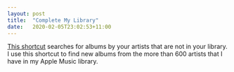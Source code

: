 ```yaml
---
layout: post
title:  "Complete My Library"
date:   2020-02-05T23:02:53+11:00
---
```


[This shortcut][] searches for albums by your artists that are not in your library.
I use this shortcut to find new albums from the more than 600 artists that I have in my Apple Music library.

[This shortcut]: https://www.icloud.com/shortcuts/2ed66e3b1c6541708e3d74e078aa31fd
